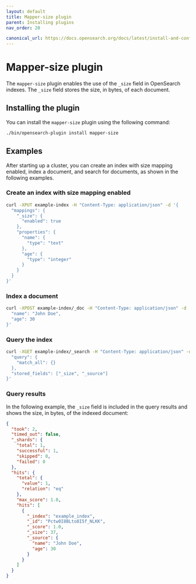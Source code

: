 ```yaml
---
layout: default
title: Mapper-size plugin
parent: Installing plugins
nav_order: 20

canonical_url: https://docs.opensearch.org/docs/latest/install-and-configure/additional-plugins/mapper-size-plugin/
---
```


# Mapper-size plugin

The `mapper-size` plugin enables the use of the `_size` field in OpenSearch indexes. The `_size` field stores the size, in bytes, of each document.

## Installing the plugin

You can install the `mapper-size` plugin using the following command:

```sh
./bin/opensearch-plugin install mapper-size
```

## Examples

After starting up a cluster, you can create an index with size mapping enabled, index a document, and search for documents, as shown in the following examples.

### Create an index with size mapping enabled

```sh
curl -XPUT example-index -H "Content-Type: application/json" -d '{
  "mappings": {
    "_size": {
      "enabled": true
    },
    "properties": {
      "name": {
        "type": "text"
      },
      "age": {
        "type": "integer"
      }
    }
  }
}'
```

### Index a document

```sh
curl -XPOST example-index/_doc -H "Content-Type: application/json" -d '{
  "name": "John Doe",
  "age": 30
}'
```

### Query the index

```sh
curl -XGET example-index/_search -H "Content-Type: application/json" -d '{
  "query": {
    "match_all": {}
  },
  "stored_fields": ["_size", "_source"]
}'
```

### Query results

In the following example, the `_size` field is included in the query results and shows the size, in bytes, of the indexed document:

```json
{
  "took": 2,
  "timed_out": false,
  "_shards": {
    "total": 1,
    "successful": 1,
    "skipped": 0,
    "failed": 0
  },
  "hits": {
    "total": {
      "value": 1,
      "relation": "eq"
    },
    "max_score": 1.0,
    "hits": [
      {
        "_index": "example_index",
        "_id": "Pctw0I8BLto8I5f_NLKK",
        "_score": 1.0,
        "_size": 37,
        "_source": {
          "name": "John Doe",
          "age": 30
        }
      }
    ]
  }
}
```


